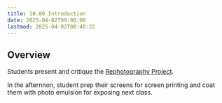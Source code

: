 ```yaml
---
title: 10.00 Introduction
date: 2025-04-02T09:00:00
lastmod: 2025-04-02T08:48:22
---
```


## Overview

Students present and critique the [Rephotography Project](../08-printing-press/08-04-rephotography-laser-etched-relief-printing-assignment.md).

In the afternnon, student prep their screens for screen printing and coat them with photo emulsion for exposing next class.
